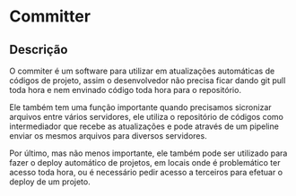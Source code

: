 # Committer

## Descrição 

O commiter é um software para utilizar em atualizações
automáticas de códigos de projeto, assim o desenvolvedor
não precisa ficar dando git pull toda hora e nem envinado
código toda hora para o repositório.

Ele também tem uma função importante quando precisamos
sicronizar arquivos entre vários servidores, ele utiliza
o repositório de códigos como intermediador que recebe
as atualizações e pode através de um pipeline enviar
os mesmos arquivos para diversos servidores.

Por último, mas não menos importante, ele também
pode ser utilizado para fazer o deploy automático
de projetos, em locais onde é problemático ter
acesso toda hora, ou é necessário pedir acesso
a terceiros para efetuar o deploy de um projeto.
